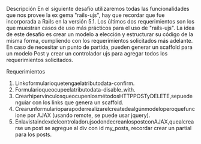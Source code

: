 Descripción
En el siguiente desafío utilizaremos todas las funcionalidades que nos provee la ex gema "rails-ujs", hay que recordar que fue incorporada a Rails en la versión 5.1.
Los últimos dos requerimientos son los que muestran casos de uso más prácticos para el uso de "rails-ujs".
La idea de este desafío es crear un modelo a elección y estructurar su código de la misma forma, cumpliendo con los requerimientos solicitados más adelante.
En caso de necesitar un punto de partida, pueden generar un scaffold para un modelo Post y crear un controlador ujs para agregar todos los requerimientos solicitados.

Requerimientos
1. Linkoformularioquetengaelatributodata-confirm.
2. Formularioqueocupeelatributodata-disable_with.
3. CrearhipervínculosqueocupenlosmétodosHTTPPOSTyDELETE,sepuedenguiar con los links que genera un scaffold.
4. Crearunformularioparapoderrealizarelcreatedealgúnmodeloperoquefuncione por AJAX (usando remote, se puede usar jquery).
5. EnlavistaindexdelcontroladorujsodondecreanlospostconAJAX,quealcrearse un post se agregue al div con id my_posts, recordar crear un partial para los posts.
